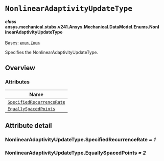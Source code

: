 # `NonlinearAdaptivityUpdateType`



#### *class* ansys.mechanical.stubs.v241.Ansys.Mechanical.DataModel.Enums.NonlinearAdaptivityUpdateType

Bases: [`enum.Enum`](https://docs.python.org/3/library/enum.html#enum.Enum)

Specifies the NonlinearAdaptivityUpdateType.

<!-- !! processed by numpydoc !! -->

<a id="overview"></a>

## Overview

### Attributes

| Name |
| ---------------------------------------------------------------------------------------------------------------------------------------------------------------------------- |
| [`SpecifiedRecurrenceRate`](../../../../../v242/Ansys/Mechanical/DataModel/Enums/NonlinearAdaptivityUpdateType.md#NonlinearAdaptivityUpdateType.SpecifiedRecurrenceRate) |
| [`EquallySpacedPoints`](../../../../../v242/Ansys/Mechanical/DataModel/Enums/NonlinearAdaptivityUpdateType.md#NonlinearAdaptivityUpdateType.EquallySpacedPoints) |

<a id="attribute-detail"></a>

## Attribute detail

<a id="NonlinearAdaptivityUpdateType.SpecifiedRecurrenceRate"></a>

### NonlinearAdaptivityUpdateType.SpecifiedRecurrenceRate *= 1*

<a id="NonlinearAdaptivityUpdateType.EquallySpacedPoints"></a>

### NonlinearAdaptivityUpdateType.EquallySpacedPoints *= 2*


